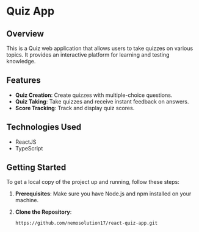 # Quiz App

## Overview
This is a Quiz web application that allows users to take quizzes on various topics. It provides an interactive platform for learning and testing knowledge.

## Features
- **Quiz Creation**: Create quizzes with multiple-choice questions.
- **Quiz Taking**: Take quizzes and receive instant feedback on answers.
- **Score Tracking**: Track and display quiz scores.

## Technologies Used
- ReactJS
- TypeScript

## Getting Started
To get a local copy of the project up and running, follow these steps:

1. **Prerequisites**: Make sure you have Node.js and npm installed on your machine.

2. **Clone the Repository**:
   ```bash
   https://github.com/nemosolution17/react-quiz-app.git
